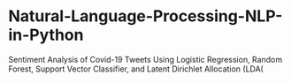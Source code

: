 # Natural-Language-Processing-NLP-in-Python
Sentiment Analysis of Covid-19 Tweets Using Logistic Regression, Random Forest, Support Vector Classifier, and Latent Dirichlet Allocation (LDA(
